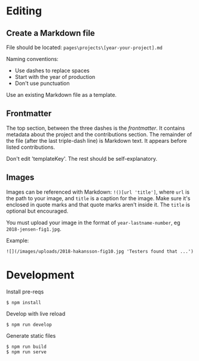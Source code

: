 # Editing

## Create a Markdown file

File should be located: `pages\projects\[year-your-project].md`

Naming conventions:

- Use dashes to replace spaces
- Start with the year of production
- Don't use punctuation

Use an existing Markdown file as a template.

## Frontmatter

The top section, between the three dashes is the _frontmatter_. It contains metadata about the project and the contributions section. The remainder of the file (after the last triple-dash line) is Markdown text. It appears before listed contributions.

Don't edit 'templateKey'. The rest should be self-explanatory.

## Images

Images can be referenced with Markdown: `!()[url 'title']`, where `url` is the path to your image, and `title` is a caption for the image. Make sure it's enclosed in quote marks and that quote marks aren't inside it. The `title` is optional but encouraged.

You must upload your image in the format of `year-lastname-number`, eg `2018-jensen-fig1.jpg`.

Example:

```
![](/images/uploads/2018-hakansson-fig10.jpg 'Testers found that ...')
```

# Development

Install pre-reqs

```
$ npm install
```

Develop with live reload

```
$ npm run develop
```

Generate static files

```
$ npm run build
$ npm run serve
```

